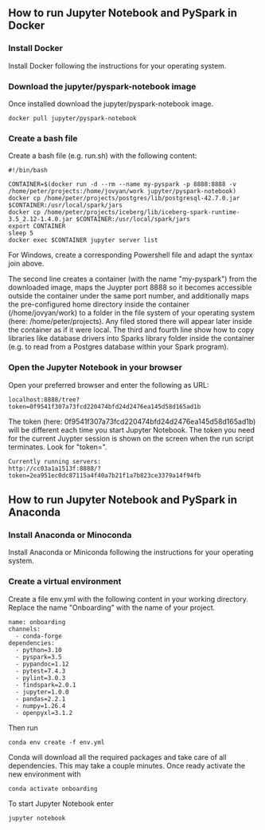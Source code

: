 ## How to run Jupyter Notebook and PySpark in Docker ##


### Install Docker ###

Install Docker following the instructions for your operating system.

### Download the jupyter/pyspark-notebook image

Once installed download the jupyter/pyspark-notebook image.
```
docker pull jupyter/pyspark-notebook
```


### Create a bash file ###

Create a bash file (e.g. run.sh) with the following content:

```
#!/bin/bash

CONTAINER=$(docker run -d --rm --name my-pyspark -p 8888:8888 -v /home/peter/projects:/home/jovyan/work jupyter/pyspark-notebook)
docker cp /home/peter/projects/postgres/lib/postgresql-42.7.0.jar $CONTAINER:/usr/local/spark/jars
docker cp /home/peter/projects/iceberg/lib/iceberg-spark-runtime-3.5_2.12-1.4.0.jar $CONTAINER:/usr/local/spark/jars
export CONTAINER
sleep 5
docker exec $CONTAINER jupyter server list
```

For Windows, create a corresponding Powershell file and adapt the syntax join above. 

The second line creates a container (with the name "my-pyspark") from the downloaded image, maps the Juypter port 8888 so it becomes accessible outside the container under the same port number, and additionally maps the pre-configured home directory inside the container (/home/jovyan/work) to a folder in the file system of your operating system (here: /home/peter/projects). Any filed stored there will appear later inside the container as if it were local. The third and fourth line show how to copy libraries like database drivers into Sparks library folder inside the container (e.g. to read from a Postgres database within your Spark program).

### Open the Jupyter Notebook in your browser ###

Open your preferred browser and enter the following as URL:

```
localhost:8888/tree?token=0f9541f307a73fcd220474bfd24d2476ea145d58d165ad1b
```
The token (here: 0f9541f307a73fcd220474bfd24d2476ea145d58d165ad1b) will be different each time you start Jupyter Notebook. The token you need for the current Juypter session is shown on the screen when the run script terminates. Look for "token=".

```
Currently running servers:
http://cc03a1a1513f:8888/?token=2ea951ec0dc87115a4f40a7b21f1a7b823ce3379a14f94fb
```

## How to run Jupyter Notebook and PySpark in Anaconda ##

### Install Anaconda or Minoconda ###

Install Anaconda or Miniconda following the instructions for your operating system.

### Create a virtual environment ###

Create a file env.yml with the following content in your working directory. Replace the name "Onboarding" with the name of your project.

```
name: onboarding
channels:
  - conda-forge
dependencies:
  - python=3.10
  - pyspark=3.5
  - pypandoc=1.12
  - pytest=7.4.3
  - pylint=3.0.3
  - findspark=2.0.1
  - jupyter=1.0.0
  - pandas=2.2.1
  - numpy=1.26.4
  - openpyxl=3.1.2
  ```
  Then run

  ```
  conda env create -f env.yml
  ```

Conda will download all the required packages and take care of all dependencies. This may take a couple minutes. Once ready activate the new environment with

```
conda activate onboarding
```

To start Jupyter Notebook enter

```
jupyter notebook
```





